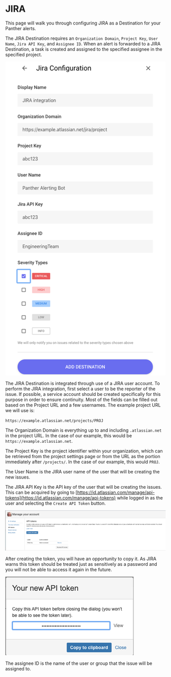 # JIRA

This page will walk you through configuring JIRA as a Destination for your Panther alerts.

The JIRA Destination requires an `Organization Domain`, `Project Key`, `User Name`, `Jira API Key`, and `Assignee ID`. When an alert is forwarded to a JIRA Destination, a task is created and assigned to the specified assignee in the specified project.

![](../../.gitbook/assets/screen-shot-2019-10-21-at-12.51.45-pm.png)

The JIRA Destination is integrated through use of a JIRA user account. To perform the JIRA integration, first select a user to be the reporter of the issue. If possible, a service account should be created specifically for this purpose in order to ensure continuity. Most of the fields can be filled out based on the Project URL and a few usernames. The example project URL we will use is:

`https://example.atlassian.net/projects/PROJ`

The Organization Domain is everything up to and including `.atlassian.net` in the project URL. In the case of our example, this would be `https://example.atlassian.net`.

The Project Key is the project identifier within your organization, which can be retrieved from the project settings page or from the URL as the portion immediately after `/projects/`. In the case of our example, this would `PROJ`.

The User Name is the JIRA user name of the user that will be creating the new issues.

The JIRA API Key is the API key of the user that will be creating the issues. This can be acquired by going to [https://id.atlassian.com/manage/api-tokens](https://id.atlassian.com/manage/api-tokens) while logged in as the user and selecting the `Create API Token` button.

![](../../.gitbook/assets/screen-shot-2019-10-22-at-10.02.51-am.png)

After creating the token, you will have an opportunity to copy it. As JIRA warns this token should be treated just as sensitively as a password and you will not be able to access it again in the future.

![](../../.gitbook/assets/screen-shot-2019-10-22-at-10.03.30-am.png)

The assignee ID is the name of the user or group that the issue will be assigned to.
